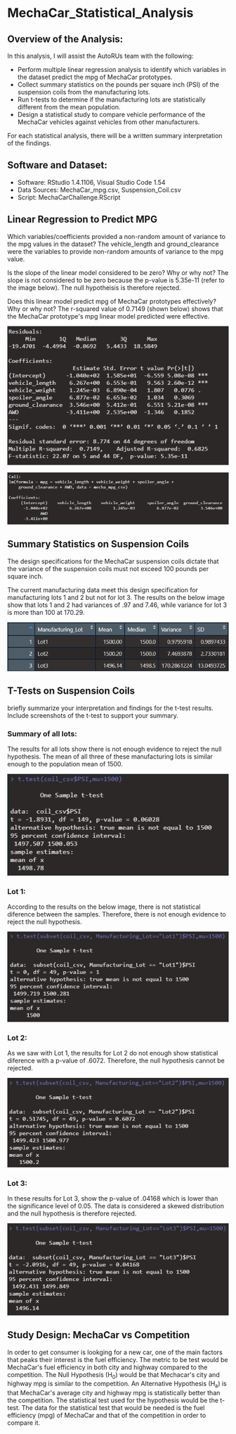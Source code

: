 # MechaCar_Statistical_Analysis

## Overview of the Analysis:

In this analysis, I will assist the AutoRUs team with the following:

- Perform multiple linear regression analysis to identify which variables in the dataset predict the mpg of MechaCar prototypes.
- Collect summary statistics on the pounds per square inch (PSI) of the suspension coils from the manufacturing lots.
- Run t-tests to determine if the manufacturing lots are statistically different from the mean population.
- Design a statistical study to compare vehicle performance of the MechaCar vehicles against vehicles from other manufacturers.

For each statistical analysis, there will be a written summary interpretation of the findings.

## Software and Dataset:

- Software: RStudio 1.4.1106, Visual Studio Code 1.54
- Data Sources: MechaCar_mpg.csv, Suspension_Coil.csv
- Script: MechaCarChallenge.RScript

## Linear Regression to Predict MPG

Which variables/coefficients provided a non-random amount of variance to the mpg values in the dataset? The vehicle_length and ground_clearance were the variables to provide non-random amounts of variance to the mpg value.

Is the slope of the linear model considered to be zero? Why or why not? The slope is not considered to be zero because the p-value is 5.35e-11 (refer to the image below). The null hypotheisis is therefore rejected.

Does this linear model predict mpg of MechaCar prototypes effectively? Why or why not? The r-squared value of 0.7149 (shown below) shows that the MechaCar prototype's mpg linear model predicted were effective.

![pvalue_rsquared.png](https://github.com/DanielGandia/MechaCar_Statistical_Analysis/blob/main/Resources/pvalue_rsquared.png)

![linear_regresion.png](https://github.com/DanielGandia/MechaCar_Statistical_Analysis/blob/main/Resources/linear_regresion.png)

## Summary Statistics on Suspension Coils

The design specifications for the MechaCar suspension coils dictate that the variance of the suspension coils must not exceed 100 pounds per square inch.

The current manufacturing data meet this design specification for manufacturing lots 1 and 2 but not for lot 3. The results on the below image show that lots 1 and 2 had variances of .97 and 7.46, while variance for lot 3 is more than 100 at 170.29.

![lot_summary_df.png](https://github.com/DanielGandia/MechaCar_Statistical_Analysis/blob/main/Resources/lot_summary_df.png)

## T-Tests on Suspension Coils

briefly summarize your interpretation and findings for the t-test results. Include screenshots of the t-test to support your summary.

### Summary of all lots:

The results for all lots show there is not enough evidence to reject the null hypothesis. The mean of all three of these manufacturing lots is similar enough to the population mean of 1500.

![t.test_all_lots.png](https://github.com/DanielGandia/MechaCar_Statistical_Analysis/blob/main/Resources/t.test_all_lots.png)

### Lot 1:

According to the results on the below image, there is not statistical diference between the samples. Therefore, there is not enough evidence to reject the null hypothesis.

![t.test_lot1.png](https://github.com/DanielGandia/MechaCar_Statistical_Analysis/blob/main/Resources/t.test_lot1.png)

### Lot 2:

As we saw with Lot 1, the results for Lot 2 do not enough show statistical diference with a p-value of .6072. Therefore, the null hypothesis cannot be rejected.

![t.test_lot2.png](https://github.com/DanielGandia/MechaCar_Statistical_Analysis/blob/main/Resources/t.test_lot2.png)

### Lot 3:

In these results for Lot 3, show the p-value of .04168 which is lower than the significance level of 0.05. The data is considered a skewed distribution and the null hypothesis is therefore rejected.

![t.test_lot3.png](https://github.com/DanielGandia/MechaCar_Statistical_Analysis/blob/main/Resources/t.test_lot3.png)

## Study Design: MechaCar vs Competition

In order to get consumer is lookging for a new car, one of the main factors that peaks their interest is the fuel efficiency. The metric to be test would be MechaCar's fuel efficiency in both city and highway compared to the competition. The Null Hypothesis (H<sub>0</sub>) would be that Mechacar's city and highway mpg is similar to the competition. An Alternative Hypothesis (H<sub>a</sub>) is that MechaCar's average city and highway mpg is statistically better than the competition. The statistical test used for the hypothesis would be the t-test. The data for the statistical test that would be needed is the fuel efficiency (mpg) of MechaCar and that of the competition in order to compare it.
